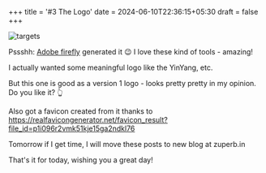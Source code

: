 +++
title = '#3 The Logo'
date = 2024-06-10T22:36:15+05:30
draft = false
+++



 ![targets](/zuperb_logo.png)

Pssshh: [Adobe firefly](https://firefly.adobe.com/inspire/images) generated it 😉
I love these kind of tools - amazing!

I actually wanted some meaningful logo like the YinYang, etc. 

But this one is good as a version 1 logo - looks pretty pretty in my opinion.
Do you like it? 👆


Also got a favicon created from it thanks to https://realfavicongenerator.net/favicon_result?file_id=p1i096r2vmk51kje15ga2ndkl76

Tomorrow if I get time, I will move these posts to new blog at zuperb.in

That's it for today, wishing you a great day!